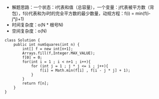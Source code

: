 - 解题思路：一个状态：i代表和值（总容量），一个变量：j代表被平方数（背包），f(i)代表和为i时的完全平方数的最少数量，动规方程：f(i) = min(f(i-j*j)+1)
- 时间复杂度：o(N * 根号N)
- 空间复杂度：o(N)
```
class Solution {
    public int numSquares(int n) {
        int[] f = new int[n+1];
        Arrays.fill(f,Integer.MAX_VALUE);
        f[0] = 0;
        for(int i = 1 ; i < n+1 ; i++){
            for (int j = 1 ; j * j <= i ; j++){
                f[i] = Math.min(f[i] , f[i - j * j] + 1);
            }
        }
        return f[n];
    }
}
```